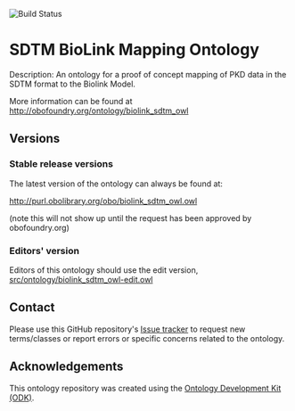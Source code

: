 
![Build Status](https://github.com/criticalpathinstitute/biolink_sdtm_owl/workflows/CI/badge.svg)
# SDTM BioLink Mapping Ontology

Description: An ontology for a proof of concept mapping of PKD data in the SDTM format to the Biolink Model.

More information can be found at http://obofoundry.org/ontology/biolink_sdtm_owl

## Versions

### Stable release versions

The latest version of the ontology can always be found at:

http://purl.obolibrary.org/obo/biolink_sdtm_owl.owl

(note this will not show up until the request has been approved by obofoundry.org)

### Editors' version

Editors of this ontology should use the edit version, [src/ontology/biolink_sdtm_owl-edit.owl](src/ontology/biolink_sdtm_owl-edit.owl)

## Contact

Please use this GitHub repository's [Issue tracker](https://github.com/criticalpathinstitute/biolink_sdtm_owl/issues) to request new terms/classes or report errors or specific concerns related to the ontology.

## Acknowledgements

This ontology repository was created using the [Ontology Development Kit (ODK)](https://github.com/INCATools/ontology-development-kit).
